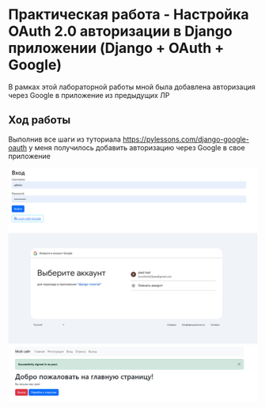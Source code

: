 # Практическая работа - Настройка OAuth 2.0 авторизации в Django приложении (Django + OAuth + Google)

В рамках этой лабораторной работы мной была добавлена авторизация через Google в приложение из предыдущих ЛР

## Ход работы
Выполнив все шаги из туториала https://pylessons.com/django-google-oauth у меня получилось добавить авторизацию через Google в свое приложение 

![Форма входа](images/login_google.png)
![Вход через Google](images/account.png)
![Успешный вход](images/login_paul.png)